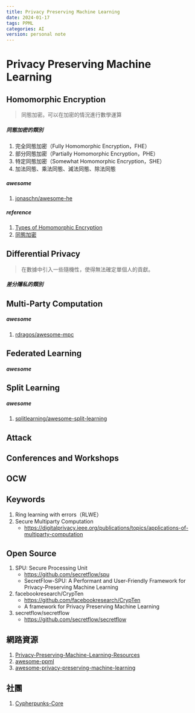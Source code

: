 ```yaml
---
title: Privacy Preserving Machine Learning
date: 2024-01-17
tags: PPML
categories: AI
version: personal note
---
```


# Privacy Preserving Machine Learning

## Homomorphic Encryption
> 同態加密。可以在加密的情況進行數學運算
##### 同態加密的類別
1. 完全同態加密（Fully Homomorphic Encryption，FHE）
1. 部分同態加密（Partially Homomorphic Encryption，PHE）
1. 特定同態加密（Somewhat Homomorphic Encryption，SHE）
1. 加法同態、乘法同態、減法同態、除法同態
##### awesome
1. [jonaschn/awesome-he](https://github.com/jonaschn/awesome-he)
##### reference
1. [Types of Homomorphic Encryption](https://digitalprivacy.ieee.org/publications/topics/types-of-homomorphic-encryption)
1. [同態加密](https://poweichen.gitbook.io/blockchain-guide-zh/crypto/homoencryption)


## Differential Privacy
> 在數據中引入一些隨機性，使得無法確定單個人的貢獻。
##### 差分隱私的類別

## Multi-Party Computation
##### awesome
1. [rdragos/awesome-mpc](https://github.com/rdragos/awesome-mpc)


## Federated Learning
##### awesome


## Split Learning
##### awesome
1. [splitlearning/awesome-split-learning](https://github.com/splitlearning/awesome-split-learning)

## Attack

## Conferences and Workshops

## OCW


## Keywords
1. Ring learning with errors（RLWE）
1. Secure Multiparty Computation
   - https://digitalprivacy.ieee.org/publications/topics/applications-of-multiparty-computation


## Open Source
1. SPU: Secure Processing Unit
   - https://github.com/secretflow/spu
   - SecretFlow-SPU: A Performant and User-Friendly Framework for Privacy-Preserving Machine Learning
1. facebookresearch/CrypTen
   - https://github.com/facebookresearch/CrypTen
   - A framework for Privacy Preserving Machine Learning
1. secretflow/secretflow
   - https://github.com/secretflow/secretflow


## 網路資源
1. [Privacy-Preserving-Machine-Learning-Resources](https://github.com/Ye-D/PPML-Resource)
1. [awesome-ppml](https://github.com/mortendahl/awesome-ppml)
1. [awesome-privacy-preserving-machine-learning](https://github.com/innovation-cat/awesome-privacy-preserving-machine-learning)

## 社團
1. [Cypherpunks-Core](https://github.com/cypherpunks-core)